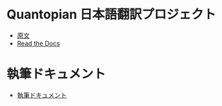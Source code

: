 # Quantopian 日本語翻訳プロジェクト

- [原文](https://www.quantopian.com/docs/)
- [Read the Docs](https://quantopian-doc.readthedocs.io/)

# 執筆ドキュメント 

- [執筆ドキュメント](https://quantopian-doc-writing.readthedocs.io/ja/latest/index.html)

